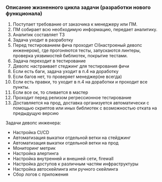 ### Описание жизненного цикла задачи (разработки нового функционала)

1. Поступает требование от заказчика к менеджеру или ПМ.
2. ПМ собирает всю необходимую информацию, передает аналитику.
3. Аналитик составляет ТЗ
4. Задача уходит в разработку
5. Перед тестированием фича проходит CI(настроеный девопс инженером), где прогоняются тесты, запускаются линтеры, проверка уязвимостей библиотек, покрытие тестами. 
5. Задача переходит в тестирование
6. Девопс настраивает стеджинг для тестирования фичи
6. Если есть баги, задача уходит в п.4 на доработку
7. Если багов нет, то проверяет менеджер(не всегда)
8. Если есть правки, то уходит в п.4 на доработки и проходит все пункты.
9. Если все ок, то сливается в мастер
10. Проходит перед релизом регрессионное тестирование
11. Доставляется на прод, доставка организуется автоматически с помощью скриптов или иных библиотек с возможностью отката на предыдущую версию

Задачи девопс инженера:

- Настройка CI/CD
- Автоматизация выкатки отдельной ветки на стейджинг
- Автоматизация выкатки отдельной ветки на прод
- Мониторинг метрик
- Настройка алертинга
- Настройка внутренней и внешней сети, firewall
- Настройка доступов к различным частям инфраструктуры
- Настройка автоскейлинга или ручного скейлинга
- Сбор логов с приложения